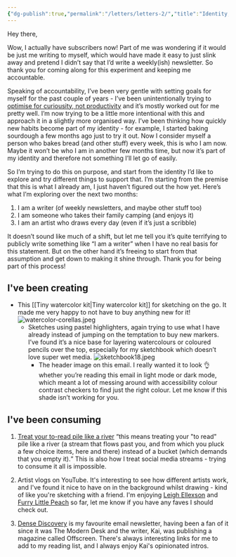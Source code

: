 ```yaml
---
{"dg-publish":true,"permalink":"/letters/letters-2/","title":"Identity, using what you've got and the never-ending to-read pile","tags":["letters"],"updated":"5 April, 2023"}
---
```



Hey there,

Wow, I actually have subscribers now! Part of me was wondering if it would be just me writing to myself, which would have made it easy to just slink away and pretend I didn’t say that I’d write a weekly(ish) newsletter. So thank you for coming along for this experiment and keeping me accountable.

Speaking of accountability, I’ve been very gentle with setting goals for myself for the past couple of years - I’ve been unintentionally trying to <a href="/optimise-for-curiousity-not-productivity"  class="internal-link">optimise for curiousity, not productivity</a> and it’s mostly worked out for me pretty well. I’m now trying to be a little more intentional with this and approach it in a slightly more organised way. I’ve been thinking how quickly new habits become part of my identity - for example, I started baking sourdough a few months ago just to try it out. Now I consider myself a person who bakes bread (and other stuff) every week, this is who I am now. Maybe it won’t be who I am in another few months time, but now it’s part of my identity and therefore not something I’ll let go of easily. 

So I’m trying to do this on purpose, and start from the identity I’d like to explore and try different things to support that. I’m starting from the premise that this is what I already am, I just haven’t figured out the how yet. Here’s what I’m exploring over the next two months:

1. I am a writer (of weekly newsletters, and maybe other stuff too)
2. I am someone who takes their family camping (and enjoys it)
3. I am an artist who draws every day (even if it’s just a scribble)

It doesn’t sound like much of a shift, but let me tell you it’s quite terrifying to publicly write something like “I am a writer” when I have no real basis for this statement. But on the other hand it’s freeing to start from that assumption and get down to making it shine through. Thank you for being part of this process!

## I've been creating

* This [[Tiny watercolor kit\|Tiny watercolor kit]] for sketching on the go. It made me very happy to not have to buy anything new for it!
  ![watercolor-corellas.jpeg](/img/user/assets/watercolor-corellas.jpeg)
  * Sketches using pastel highlighters, again trying to use what I have already instead of jumping on the temptation to buy new markers. I’ve found it’s a nice base for layering watercolours or coloured pencils over the top, especially for my sketchbook which doesn’t love super wet media.
    ![sketchbook18.jpeg](/img/user/assets/sketchbook18.jpeg)
    * The header image on this email. I really wanted it to look 👌 whether you’re reading this email in light mode or dark mode, which meant a lot of messing around with accessibility colour contrast checkers to find just the right colour. Let me know if this shade isn’t working for you.

## I've been consuming

1. [Treat your to-read pile like a river](https://www.oliverburkeman.com/river) 
   <q>this means treating your "to read" pile like a river (a stream that flows past you, and from which you pluck a few choice items, here and there) instead of a bucket (which demands that you empty it).</q> This is also how I treat social media streams - trying to consume it all is impossible.

2. Artist vlogs on YouTube. It's interesting to see how different artists work, and I've found it nice to have on in the background whilst drawing - kind of like you're sketching with a friend. I'm enjoying [Leigh Ellexson](https://www.youtube.com/channel/UCOkA5rfhQ1SHCQ5qOsYNvLw) and [Furry Little Peach](https://www.youtube.com/@furrylittlepeach) so far, let me know if you have any faves I should check out.

3. [Dense Discovery](https://www.densediscovery.com/) is my favourite email newsletter, having been a fan of it since it was The Modern Desk and the writer, Kai, was publishing a magazine called Offscreen. There's always interesting links for me to add to my reading list, and I always enjoy Kai's opinionated intros. 



